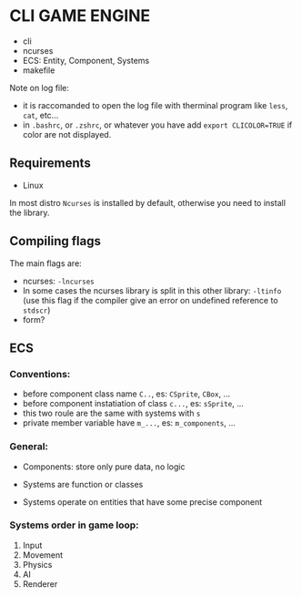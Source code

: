 # CLI GAME ENGINE
- cli 
- ncurses
- ECS: Entity, Component, Systems
- makefile

Note on log file:
- it is raccomanded to open the log file with therminal program like `less`, `cat`, etc...
- in `.bashrc`, or `.zshrc`, or whatever you have add `export CLICOLOR=TRUE` if color are not displayed.

## Requirements
- Linux

In most distro `Ncurses` is installed by default, otherwise you need to install the library.

## Compiling flags

The main flags are:
- ncurses: `-lncurses`
- In some cases the ncurses library is split in this other library: `-ltinfo` (use this flag if the compiler give an error on undefined reference to `stdscr`)
- form?


## ECS

### Conventions:
- before component class name `C..`, es: `CSprite`, `CBox`, ...
- before component instatiation of class `c...`, es: `sSprite`, ...
- this two roule are the same with systems with `s`
- private member variable have `m_...`, es: `m_components`, ...

### General:
- Components: store only pure data, no logic

- Systems are function or classes
- Systems operate on entities that have some precise component


### Systems order in game loop:
1. Input
2. Movement
3. Physics
4. AI
5. Renderer
